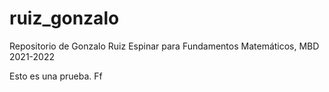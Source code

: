# ruiz_gonzalo
 Repositorio de Gonzalo Ruiz Espinar para Fundamentos Matemáticos, MBD 2021-2022

Esto es una prueba. Ff
